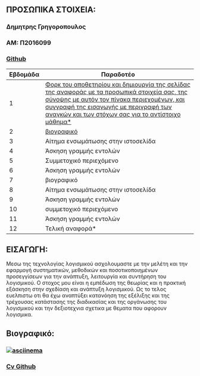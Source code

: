 ## ΠΡΟΣΩΠΙΚΑ ΣΤΟΙΧΕΙΑ:

### Δημητρης Γρηγοροπουλος
### ΑΜ: Π2016099
### [Github](https://github.com/DimitrisGrigoropoulosP2016099)

| Εβδομάδα | Παραδοτέο |
| --- | --- |
| 1 |<a href="#A"> Φορκ του αποθετηρίου και δημιουργία της σελίδας της αναφοράς με τα προσωπικά στοιχεία σας, της σύνοψης με αυτόν τον πίνακα περιεχομένων, και συγγραφή της εισαγωγής με περιγραφή των αναγκών και των στόχων σας για το αντίστοιχο μάθημα* |
| 2 |<a href="#B" > βιογραφικό |
| 3 | Αίτημα ενσωμάτωσης στην ιστοσελίδα |
| 4 | Άσκηση γραμμής εντολών |
| 5 | Συμμετοχικό περιεχόμενο |
| 6 | Άσκηση γραμμής εντολών |
| 7 | βιογραφικό |
| 8 | Αίτημα ενσωμάτωσης στην ιστοσελίδα |
| 9 | Άσκηση γραμμής εντολών |
| 10 | συμμετοχικό περιεχόμενο |
| 11 | Άσκηση γραμμής εντολών |
| 12 | Τελική αναφορά* |

## <a name="A">ΕΙΣΑΓΩΓΗ:</a>
Μεσω της τεχνολογίας λογισμικού ασχολουμαστε με την
μελέτη και την εφαρμογή συστηματικών, μεθοδικών και ποσοτικοποιημένων προσεγγίσεων για την 
ανάπτυξη, λειτουργία και συντήρηση του λογισμικού.
Ο στοχος μου είναι η εμπέδωση της θεωρίας και η 
πρακτική εξάσκηση στην σχεδίαση και ανάπτυξη λογισμικού. 
Ως το τελος ευελπιστω οτι  θα έχω αναπτύξει 
κατανόηση της εξέλιξης και της τρέχουσας κατάστασης της διαδικασίας
και της οργάνωσης του λογισμικού και την δεξιοτεχνια σχετικα με θεματα
που αφορουν λογισμικα.
## <a name="B">Βιογραφικό:</a>
### <a href="https://asciinema.org/a/395054" target="_blank"><img src="https://asciinema.org/a/395054.svg" />asciinema </a>
### <a href="https://github.com/DimitrisGrigoropoulosP2016099/cv/tree/master" >Cv Github</a>

